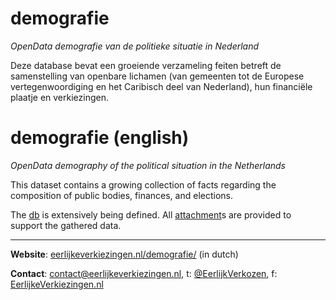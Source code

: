 # demografie
*OpenData demografie van de politieke situatie in Nederland*

Deze database bevat een groeiende verzameling feiten betreft de samenstelling van openbare lichamen (van gemeenten tot de Europese vertegenwoordiging en het Caribisch deel van Nederland), hun financiële plaatje en verkiezingen.

# demografie (english)
*OpenData demography of the political situation in the Netherlands*

This dataset contains a growing collection of facts regarding the composition of public bodies, finances, and elections.

The [db](./data/README.md) is extensively being defined. All [attachment](./bijlage/README.md)s are provided to support the gathered data.

-----------

**Website**: [eerlijkeverkiezingen.nl](http://www.eerlijkeverkiezingen.nl/)[/demografie/](http://www.eerlijkeverkiezingen.nl/demografie/) (in dutch)

**Contact**: [contact@eerlijkeverkiezingen.nl](mailto:contact@eerlijkeverkiezingen.nl), t: [@EerlijkVerkozen](http://twitter.com/EerlijkVerkozen), f: [EerlijkeVerkiezingen.nl](https://www.facebook.com/EerlijkeVerkiezingen.nl)
